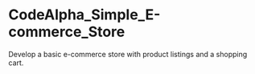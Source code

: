 # CodeAlpha_Simple_E-commerce_Store
Develop a basic e-commerce store with  product listings and a shopping cart.
